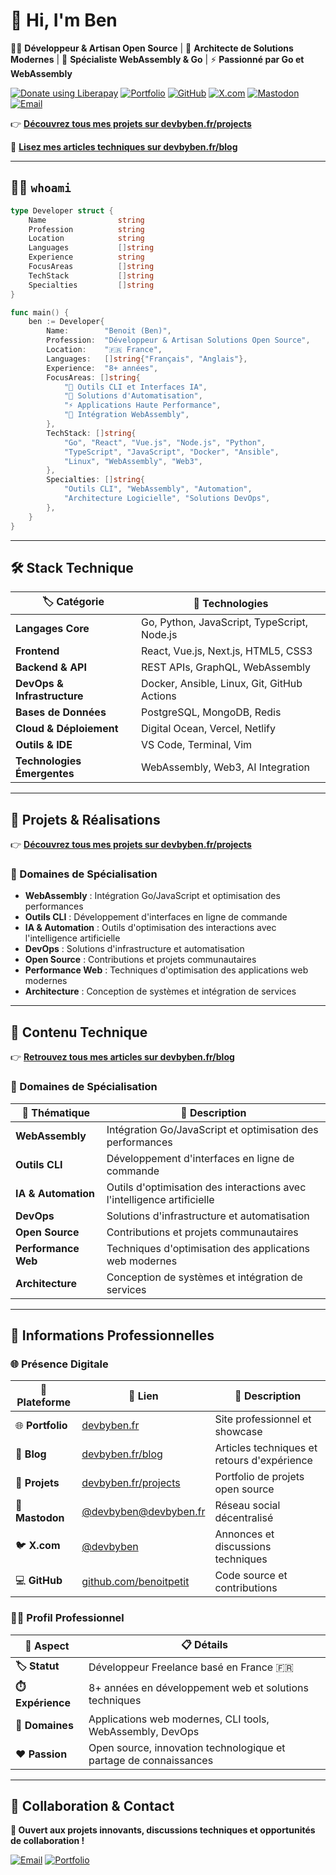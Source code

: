 # 👋 Hi, I'm Ben

🧑‍💻 **Développeur & Artisan Open Source** | 🔧 **Architecte de Solutions Modernes** | 🌟 **Spécialiste WebAssembly & Go** | ⚡ **Passionné par Go et WebAssembly**

<a href="https://liberapay.com/devbyben/donate"><img alt="Donate using Liberapay" src="https://liberapay.com/assets/widgets/donate.svg"></a>
[![Portfolio](https://img.shields.io/badge/Portfolio-devbyben.fr-00D4AA?style=for-the-badge&logo=firefox)](https://devbyben.fr)
[![GitHub](https://img.shields.io/badge/GitHub-benoitpetit-181717?style=for-the-badge&logo=github)](https://github.com/benoitpetit)
[![X.com](https://img.shields.io/badge/X.com-@devbyben-000000?style=for-the-badge&logo=x)](https://x.com/devbyben)
[![Mastodon](https://img.shields.io/badge/Mastodon-@devbyben-6364FF?style=for-the-badge&logo=mastodon)](https://devbyben.fr/@devbyben)
[![Email](https://img.shields.io/badge/Contact-contact@devbyben.fr-EA4335?style=for-the-badge&logo=gmail)](mailto:contact@devbyben.fr)

👉 **[Découvrez tous mes projets sur devbyben.fr/projects](https://devbyben.fr/projects)**

📝 **[Lisez mes articles techniques sur devbyben.fr/blog](https://devbyben.fr/blog)**

---

## 🧑‍💻 `whoami`

```go
type Developer struct {
    Name                string
    Profession          string
    Location            string
    Languages           []string
    Experience          string
    FocusAreas          []string
    TechStack           []string
    Specialties         []string
}

func main() {
    ben := Developer{
        Name:        "Benoit (Ben)",
        Profession:  "Développeur & Artisan Solutions Open Source",
        Location:    "🇫🇷 France",
        Languages:   []string{"Français", "Anglais"},
        Experience:  "8+ années",
        FocusAreas: []string{
            "🤖 Outils CLI et Interfaces IA",
            "🚀 Solutions d'Automatisation",
            "⚡ Applications Haute Performance",
            "🔧 Intégration WebAssembly",
        },
        TechStack: []string{
            "Go", "React", "Vue.js", "Node.js", "Python",
            "TypeScript", "JavaScript", "Docker", "Ansible",
            "Linux", "WebAssembly", "Web3",
        },
        Specialties: []string{
            "Outils CLI", "WebAssembly", "Automation",
            "Architecture Logicielle", "Solutions DevOps",
        },
    }
}
```

---

## 🛠 Stack Technique

| 🏷️ Catégorie                | 🔧 Technologies                             |
| --------------------------- | ------------------------------------------- |
| **Langages Core**           | Go, Python, JavaScript, TypeScript, Node.js |
| **Frontend**                | React, Vue.js, Next.js, HTML5, CSS3         |
| **Backend & API**           | REST APIs, GraphQL, WebAssembly             |
| **DevOps & Infrastructure** | Docker, Ansible, Linux, Git, GitHub Actions |
| **Bases de Données**        | PostgreSQL, MongoDB, Redis                  |
| **Cloud & Déploiement**     | Digital Ocean, Vercel, Netlify              |
| **Outils & IDE**            | VS Code, Terminal, Vim                      |
| **Technologies Émergentes** | WebAssembly, Web3, AI Integration           |

---

## 🚀 Projets & Réalisations

👉 **[Découvrez tous mes projets sur devbyben.fr/projects](https://devbyben.fr/projects)**

### 🌟 Domaines de Spécialisation

- **WebAssembly** : Intégration Go/JavaScript et optimisation des performances
- **Outils CLI** : Développement d'interfaces en ligne de commande
- **IA & Automation** : Outils d'optimisation des interactions avec l'intelligence artificielle
- **DevOps** : Solutions d'infrastructure et automatisation
- **Open Source** : Contributions et projets communautaires
- **Performance Web** : Techniques d'optimisation des applications web modernes
- **Architecture** : Conception de systèmes et intégration de services

---

## 📝 Contenu Technique

👉 **[Retrouvez tous mes articles sur devbyben.fr/blog](https://devbyben.fr/blog)**

### 🌟 Domaines de Spécialisation

| 🌟 Thématique       | 📝 Description                                                          |
| ------------------- | ----------------------------------------------------------------------- |
| **WebAssembly**     | Intégration Go/JavaScript et optimisation des performances              |
| **Outils CLI**      | Développement d'interfaces en ligne de commande                         |
| **IA & Automation** | Outils d'optimisation des interactions avec l'intelligence artificielle |
| **DevOps**          | Solutions d'infrastructure et automatisation                            |
| **Open Source**     | Contributions et projets communautaires                                 |
| **Performance Web** | Techniques d'optimisation des applications web modernes                 |
| **Architecture**    | Conception de systèmes et intégration de services                       |

---

## 💼 Informations Professionnelles

### 🌐 Présence Digitale

| 🔗 Plateforme    | 📍 Lien                                                  | 📝 Description                              |
| ---------------- | -------------------------------------------------------- | ------------------------------------------- |
| 🌐 **Portfolio** | [devbyben.fr](https://devbyben.fr)                       | Site professionnel et showcase              |
| 📝 **Blog**      | [devbyben.fr/blog](https://devbyben.fr/blog)             | Articles techniques et retours d'expérience |
| 🚀 **Projets**   | [devbyben.fr/projects](https://devbyben.fr/projects)     | Portfolio de projets open source            |
| 🐘 **Mastodon**  | [@devbyben@devbyben.fr](https://devbyben.fr/@devbyben)     | Réseau social décentralisé                  |
| 🐦 **X.com**     | [@devbyben](https://x.com/devbyben)                      | Annonces et discussions techniques          |
| 💻 **GitHub**    | [github.com/benoitpetit](https://github.com/benoitpetit) | Code source et contributions                |

### 👨‍💼 Profil Professionnel

| 💼 Aspect         | 📋 Détails                                                        |
| ----------------- | ----------------------------------------------------------------- |
| **🏷️ Statut**     | Développeur Freelance basé en France 🇫🇷                           |
| **⏱️ Expérience** | 8+ années en développement web et solutions techniques            |
| **🎯 Domaines**   | Applications web modernes, CLI tools, WebAssembly, DevOps         |
| **❤️ Passion**    | Open source, innovation technologique et partage de connaissances |

---

## 💬 Collaboration & Contact

**🚀 Ouvert aux projets innovants, discussions techniques et opportunités de collaboration !**

[![Email](https://img.shields.io/badge/📧_Contact-contact@devbyben.fr-EA4335?style=for-the-badge&logo=gmail)](mailto:contact@devbyben.fr)
[![Portfolio](https://img.shields.io/badge/🌐_Portfolio-devbyben.fr-00D4AA?style=for-the-badge&logo=firefox)](https://devbyben.fr)
